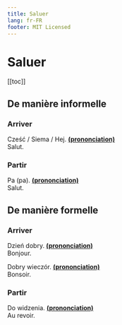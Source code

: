 ```yaml
---
title: Saluer
lang: fr-FR
footer: MIT Licensed
---
```


# Saluer

[[toc]]

## De manière informelle
### Arriver
Cześć / Siema / Hej. **[(prononciation)](https://voca.ro/13iIDIPNL38O)**  
Salut.

### Partir
Pa (pa). **[(prononciation)](https://voca.ro/1cgjNurhhmUH)**  
Salut.

## De manière formelle
### Arriver
Dzień dobry. **[(prononciation)](https://voca.ro/180QcLp9rC98)**  
Bonjour.

Dobry wieczór. **[(prononciation)](https://voca.ro/18dE7pruG8NB)**  
Bonsoir.

### Partir
Do widzenia. **[(prononciation)](https://voca.ro/1lxetzLxW8wy)**  
Au revoir.